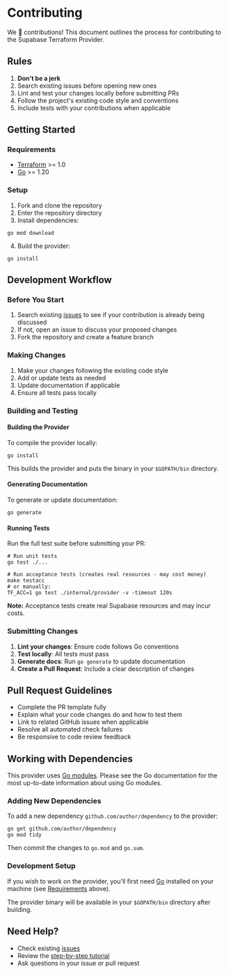 # Contributing

We 💛 contributions! This document outlines the process for contributing to the Supabase Terraform Provider.

## Rules

1. **Don't be a jerk**
2. Search existing issues before opening new ones
3. Lint and test your changes locally before submitting PRs
4. Follow the project's existing code style and conventions
5. Include tests with your contributions when applicable

## Getting Started

### Requirements

- [Terraform](https://developer.hashicorp.com/terraform/downloads) >= 1.0
- [Go](https://golang.org/doc/install) >= 1.20

### Setup

1. Fork and clone the repository
2. Enter the repository directory
3. Install dependencies:

```shell
go mod download
```

4. Build the provider:

```shell
go install
```

## Development Workflow

### Before You Start

1. Search existing [issues](https://github.com/shellscape/terraform-provider-supabase/issues) to see if your contribution is already being discussed
2. If not, open an issue to discuss your proposed changes
3. Fork the repository and create a feature branch

### Making Changes

1. Make your changes following the existing code style
2. Add or update tests as needed
3. Update documentation if applicable
4. Ensure all tests pass locally

### Building and Testing

#### Building the Provider

To compile the provider locally:

```shell
go install
```

This builds the provider and puts the binary in your `$GOPATH/bin` directory.

#### Generating Documentation

To generate or update documentation:

```shell
go generate
```

#### Running Tests

Run the full test suite before submitting your PR:

```shell
# Run unit tests
go test ./...

# Run acceptance tests (creates real resources - may cost money)
make testacc
# or manually:
TF_ACC=1 go test ./internal/provider -v -timeout 120s
```

**Note:** Acceptance tests create real Supabase resources and may incur costs.

### Submitting Changes

1. **Lint your changes**: Ensure code follows Go conventions
2. **Test locally**: All tests must pass
3. **Generate docs**: Run `go generate` to update documentation
4. **Create a Pull Request**: Include a clear description of changes

## Pull Request Guidelines

- Complete the PR template fully
- Explain what your code changes do and how to test them
- Link to related GitHub issues when applicable
- Resolve all automated check failures
- Be responsive to code review feedback

## Working with Dependencies

This provider uses [Go modules](https://github.com/golang/go/wiki/Modules). Please see the Go documentation for the most up-to-date information about using Go modules.

### Adding New Dependencies

To add a new dependency `github.com/author/dependency` to the provider:

```shell
go get github.com/author/dependency
go mod tidy
```

Then commit the changes to `go.mod` and `go.sum`.

### Development Setup

If you wish to work on the provider, you'll first need [Go](http://www.golang.org) installed on your machine (see [Requirements](#requirements) above).

The provider binary will be available in your `$GOPATH/bin` directory after building.

## Need Help?

- Check existing [issues](https://github.com/shellscape/terraform-provider-supabase/issues)  
- Review the [step-by-step tutorial](docs/tutorial.md)
- Ask questions in your issue or pull request
